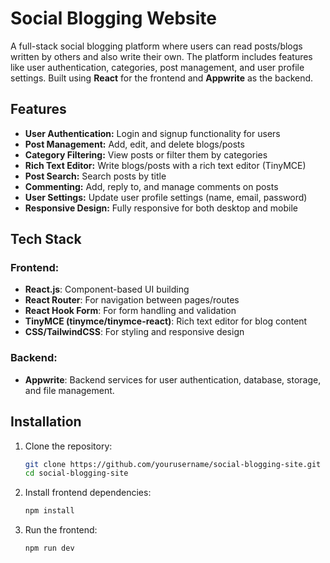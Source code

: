 # Social Blogging Website

A full-stack social blogging platform where users can read posts/blogs written by others and also write their own. The platform includes features like user authentication, categories, post management, and user profile settings. Built using **React** for the frontend and **Appwrite** as the backend.

## Features

- **User Authentication:** Login and signup functionality for users
- **Post Management:** Add, edit, and delete blogs/posts
- **Category Filtering:** View posts or filter them by categories
- **Rich Text Editor:** Write blogs/posts with a rich text editor (TinyMCE)
- **Post Search:** Search posts by title
- **Commenting:** Add, reply to, and manage comments on posts
- **User Settings:** Update user profile settings (name, email, password)
- **Responsive Design:** Fully responsive for both desktop and mobile

## Tech Stack

### Frontend:

* **React.js**: Component-based UI building
* **React Router**: For navigation between pages/routes
* **React Hook Form**: For form handling and validation
* **TinyMCE (tinymce/tinymce-react)**: Rich text editor for blog content
* **CSS/TailwindCSS**: For styling and responsive design

### Backend:

* **Appwrite**: Backend services for user authentication, database, storage, and file management.

## Installation

1. Clone the repository:

   ```bash
   git clone https://github.com/yourusername/social-blogging-site.git
   cd social-blogging-site
   ```
2. Install frontend dependencies:

   ```bash
   npm install
   ```
3. Run the frontend:

   ```bash
   npm run dev
   ```
